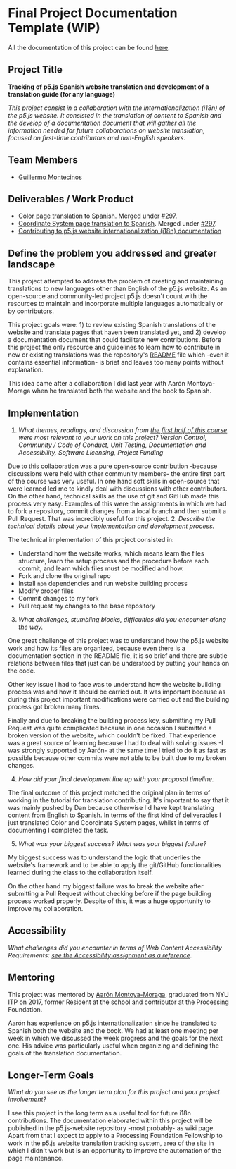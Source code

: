 # Final Project Documentation Template (WIP)

All the documentation of this project can be found [here](https://github.com/guillemontecinos/itp_fall_2018_open_source_studio/blob/master/final_project/documentation.md).

## Project Title

**Tracking of p5.js Spanish website translation and development of a translation guide (for any language)**

*This project consist in a collaboration with the internationalization (i18n) of the p5.js website. It consisted in the translation of content to Spanish and the develop of a documentation document that will gather all the information needed for future collaborations on website translation, focused on first-time contributors and non-English speakers.*

## Team Members

* [Guillermo Montecinos](https://github.com/guillemontecinos)

## Deliverables / Work Product

* [Color page translation to Spanish](https://p5js.org/es/learn/color.html). Merged under [#297](https://github.com/processing/p5.js-website/pull/297).
* [Coordinate System page translation to Spanish](https://p5js.org/es/learn/coordinate-system-and-shapes.html). Merged under [#297](https://github.com/processing/p5.js-website/pull/297).
* [Contributing to p5.js website internationalization (i18n) documentation](https://github.com/guillemontecinos/itp_fall_2018_open_source_studio/blob/master/final_project/i18n_contribution.md)

## Define the problem you addressed and greater landscape

This project attempted to address the problem of creating and maintaining translations to new languages other than English of the p5.js website. As an open-source and community-led project p5.js doesn't count with the resources to maintain and incorporate multiple languages automatically or by contributors.

This project goals were: 1) to review existing Spanish translations of the website and translate pages that haven been translated yet, and 2) develop a documentation document that could facilitate new contributions. Before this project the only resource and guidelines to learn how to contribute in new or existing translations was the repository's [README](https://github.com/processing/p5.js-website) file which -even it contains essential information- is brief and leaves too many points without explanation.

This idea came after a collaboration I did last year with Aarón Montoya-Moraga when he translated both the website and the book to Spanish.

## Implementation
1. _What themes, readings, and discussion from [the first half of this course](https://github.com/Open-Source-Studio-at-ITP/Syllabus) were most relevant to your work on this project? Version Control, Community / Code of Conduct, Unit Testing, Documentation and Accessibility, Software Licensing, Project Funding_

Due to this collaboration was a pure open-source contribution -because discussions were held with other community members- the entire first part of the course was very useful. In one hand soft skills in open-source that were learned led me to kindly deal with discussions with other contributors. On the other hand, technical skills as the use of git and GitHub made this process very easy. Examples of this were the assignments in which we had to fork a repository, commit changes from a local branch and then submit a Pull Request. That was incredibly useful for this project.
2. _Describe the technical details about your implementation and development process._

The technical implementation of this project consisted in:
* Understand how the website works, which means learn the files structure, learn the setup process and the procedure before each commit, and learn which files must be modified and how.
* Fork and clone the original repo
* Install `npm` dependencies and run website building process
* Modify proper files
* Commit changes to my fork
* Pull request my changes to the base repository

3. _What challenges, stumbling blocks, difficulties did you encounter along the way._

One great challenge of this project was to understand how the p5.js website work and how its files are organized, because even there is a documentation section in the README file, it is so brief and there are subtle relations between files that just can be understood by putting your hands on the code.

Other key issue I had to face was to understand how the website building process was and how it should be carried out. It was important because as during this project important modifications were carried out and the building process got broken many times.

Finally and due to breaking the building process key, submitting my Pull Request was quite complicated because in one occasion I submitted a broken version of the website, which couldn't be fixed. That experience was a great source of learning because I had to deal with solving issues -I was strongly supported by Aarón- at the same time I tried to do it as fast as possible because other commits were not able to be built due to my broken changes.

4. _How did your final development line up with your proposal timeline._

The final outcome of this project matched the original plan in terms of working in the tutorial for translation contributing. It's important to say that it was mainly pushed by Dan because otherwise I'd have kept translating content from English to Spanish. In terms of the first kind of deliverables I just translated Color and Coordinate System pages, whilst in terms of documenting I completed the task.

5. _What was your biggest success? What was your biggest failure?_

My biggest success was to understand the logic that underlies the website's framework and to be able to apply the git/GitHub functionalities learned during the class to the collaboration itself.

On the other hand my biggest failure was to break the website after submitting a Pull Request without checking before if the page building process worked properly. Despite of this, it was a huge opportunity to improve my collaboration.

## Accessibility

_What challenges did you encounter in terms of Web Content Accessibility Requirements: [see the Accessibility assignment as a reference](https://github.com/Open-Source-Studio-at-ITP/Syllabus/blob/source/accessibility-assignment.md#instructions)._

## Mentoring

This project was mentored by [Aarón Montoya-Moraga](https://github.com/montoyamoraga), graduated from NYU ITP on 2017, former Resident at the school and contributor at the Processing Foundation.

Aarón has experience on p5.js internationalization since he translated to Spanish both the website and the book. We had at least one meeting per week in which we discussed the week progress and the goals for the next one. His advice was particularly useful when organizing and defining the goals of the translation documentation.

## Longer-Term Goals

_What do you see as the longer term plan for this project and your project involvement?_

I see this project in the long term as a useful tool for future i18n contributions. The documentation elaborated within this project will be published in the p5.js-website repository -most probably- as wiki page. Apart from that I expect to apply to a Processing Foundation Fellowship to work in the p5.js website translation tracking system, area of the site in which I didn't work but is an opportunity to improve the automation of the page maintenance.
